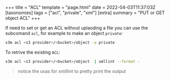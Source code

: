 +++
title = "ACL"
template = "page.html"
date = 2022-04-03T11:37:03Z
[taxonomies]
tags = ["acl", "private", "xml"]
[extra]
summary = "PUT or GET object ACL"
+++


If need to set or get an ACL without uplaoding a file you can use the subcomand
`acl`, for example to make an object `private`:

```sh
s3m acl <s3 provider>/<bucket>/object -a private
```

To retrive the existing `ACL`:

```sh
s3m acl <s3 provider>/<bucket>/object  | xmllint --format -
```
> notice the usas for xmlllint to pretty print the output